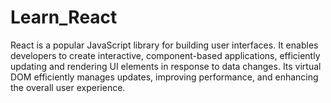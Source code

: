 # Learn_React
React is a popular JavaScript library for building user interfaces. It enables developers to create interactive, component-based applications, efficiently updating and rendering UI elements in response to data changes. Its virtual DOM efficiently manages updates, improving performance, and enhancing the overall user experience.
